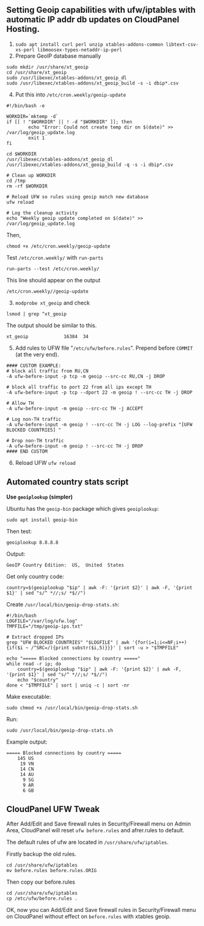 ## Setting Geoip capabilities with ufw/iptables  with automatic IP addr db updates on CloudPanel Hosting.

1.  `sudo apt install curl perl unzip xtables-addons-common libtext-csv-xs-perl libmoosex-types-netaddr-ip-perl`
2. Prepare GeoIP database manually

```
sudo mkdir /usr/share/xt_geoip
cd /usr/share/xt_geoip
sudo /usr/libexec/xtables-addons/xt_geoip_dl
sudo /usr/libexec/xtables-addons/xt_geoip_build -s -i dbip*.csv
```
4. Put this into  `/etc/cron.weekly/geoip-update`

```
#!/bin/bash -e

WORKDIR=`mktemp -d`
if [[ ! "$WORKDIR" || ! -d "$WORKDIR" ]]; then
        echo "Error: Could not create temp dir on $(date)" >> /var/log/geoip_update.log
        exit 1
fi

cd $WORKDIR
/usr/libexec/xtables-addons/xt_geoip_dl
/usr/libexec/xtables-addons/xt_geoip_build -q -s -i dbip*.csv

# Clean up WORKDIR
cd /tmp
rm -rf $WORKDIR

# Reload UFW so rules using geoip match new database
ufw reload

# Log the cleanup activity
echo "Weekly geoip update completed on $(date)" >> /var/log/geoip_update.log
```
Then,

`chmod +x /etc/cron.weekly/geoip-update`

Test `/etc/cron.weekly/` with `run-parts`

`run-parts --test /etc/cron.weekly/`

This line should appear on the output

`/etc/cron.weekly//geoip-update`

3.  `modprobe xt_geoip`
and check

`lsmod | grep ^xt_geoip`

The output should be similar to this.
```
xt_geoip             16384  34
```
    
5.  Add rules to UFW file "`/etc/ufw/before.rules`". Prepend before  `COMMIT`  (at the very end).
    
```
#### CUSTOM EXAMPLE:
# block all traffic from RU,CN
-A ufw-before-input -p tcp -m geoip --src-cc RU,CN -j DROP

# block all traffic to port 22 from all ips except TH
-A ufw-before-input -p tcp --dport 22 -m geoip ! --src-cc TH -j DROP

# Allow TH
-A ufw-before-input -m geoip --src-cc TH -j ACCEPT

# Log non-TH traffic
-A ufw-before-input -m geoip ! --src-cc TH -j LOG --log-prefix "[UFW BLOCKED COUNTRIES] "

# Drop non-TH traffic
-A ufw-before-input -m geoip ! --src-cc TH -j DROP
#### END CUSTOM
```
6. Reload UFW
    `ufw reload`

## Automated country stats script

**Use `geoiplookup` (simpler)**

Ubuntu has the `geoip-bin` package which gives `geoiplookup`:

`sudo apt install geoip-bin` 

Then test:

`geoiplookup 8.8.8.8` 

Output:

`GeoIP Country Edition:  US,  United  States` 

Get only country code:

`country=$(geoiplookup "$ip" | awk -F: '{print $2}' | awk -F, '{print $1}' | sed "s/^ *//;s/ *$//")`

Create `/usr/local/bin/geoip-drop-stats.sh`:
```
#!/bin/bash
LOGFILE="/var/log/ufw.log"
TMPFILE="/tmp/geoip-ips.txt"

# Extract dropped IPs
grep "UFW BLOCKED COUNTRIES" "$LOGFILE" | awk '{for(i=1;i<=NF;i++){if($i ~ /^SRC=/){print substr($i,5)}}}' | sort -u > "$TMPFILE"

echo "===== Blocked connections by country ====="
while read -r ip; do
    country=$(geoiplookup "$ip" | awk -F: '{print $2}' | awk -F, '{print $1}' | sed "s/^ *//;s/ *$//")
    echo "$country"
done < "$TMPFILE" | sort | uniq -c | sort -nr
```

Make executable:

`sudo chmod +x /usr/local/bin/geoip-drop-stats.sh` 

Run:

`sudo /usr/local/bin/geoip-drop-stats.sh` 

Example output:
```
===== Blocked connections by country =====
    145 US
     19 VN
     14 CN
     14 AU
      9 SG
      9 AR
      6 GB
```

## CloudPanel UFW Tweak

After Add/Edit and Save firewall rules in Security/Firewall menu on Admin Area, CloudPanel will reset `ufw before.rules` and afrer.rules to default.

The default rules of ufw are located in `/usr/share/ufw/iptables`.

Firstly backup the old rules.

```
cd /usr/share/ufw/iptables
mv before.rules before.rules.ORIG
```
 
Then copy our before.rules 

```
cd /usr/share/ufw/iptables
cp /etc/ufw/before.rules .
```

OK, now you can Add/Edit and Save firewall rules in Security/Firewall menu on CloudPanel without effect on `before.rules` with xtables geoip.
